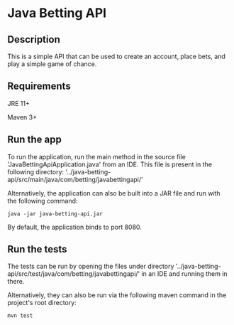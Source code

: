 # Java Betting API
## Description
This is a simple API that can be used to create an account, place bets, and play a simple game of chance. 

## Requirements
JRE 11+

Maven 3+

## Run the app
To run the application, run the main method in the source file 'JavaBettingApiApplication.java' from an IDE. This file is present in the following directory: '../java-betting-api/src/main/java/com/betting/javabettingapi/'

Alternatively, the application can also be built into a JAR file and run with the following command: 

    java -jar java-betting-api.jar

By default, the application binds to port 8080.

## Run the tests
The tests can be run by opening the files under directory 
'../java-betting-api/src/test/java/com/betting/javabettingapi/' in an IDE and running them in there.

Alternatively, they can also be run via the following maven command in the project's root directory:

    mvn test

